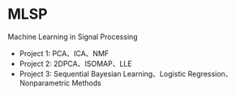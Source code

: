 # MLSP
Machine Learning in Signal Processing
* Project 1: PCA、ICA、NMF
* Project 2: 2DPCA、ISOMAP、LLE
* Project 3: Sequential Bayesian Learning、Logistic Regression、Nonparametric Methods
